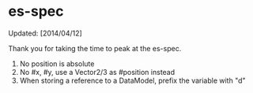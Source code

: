 es-spec
=======
Updated: [2014/04/12]

Thank you for taking the time to peak at the es-spec.

1. No position is absolute
2. No #x, #y, use a Vector2/3 as #position instead
3. When storing a reference to a DataModel, prefix the variable with "d"